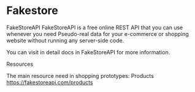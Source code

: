 # Fakestore
FakeStoreAPI
FakeStoreAPI is a free online REST API that you can use whenever you need Pseudo-real data for your e-commerce or shopping website without running any server-side code.

You can visit in detail docs in FakeStoreAPI for more information.

Resources

The main resource need in shopping prototypes:
Products https://fakestoreapi.com/products

